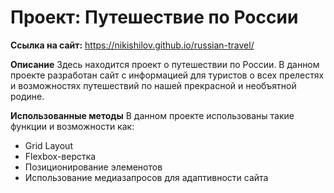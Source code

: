 # Проект: Путешествие по России

**Ссылка на сайт:**
https://nikishilov.github.io/russian-travel/

**Описание**
Здесь находится проект о путешествии по России. В данном проекте разработан сайт с информацией для туристов о всех прелестях и возможностях путешествий по нашей прекрасной и необъятной родине.

**Использованные методы**
В данном проекте использованы такие функции и возможности как:
* Grid Layout
* Flexbox-верстка
* Позиционирование элеменотов
* Использование медиазапросов для адаптивности сайта

